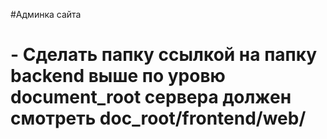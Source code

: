 #Админка сайта

# - Сделать папку ссылкой на папку backend выше по уровю document_root сервера должен смотреть doc_root/frontend/web/